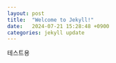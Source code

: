 ```yaml
---
layout: post
title:  "Welcome to Jekyll!"
date:   2024-07-21 15:28:48 +0900
categories: jekyll update
---
```

테스트용
